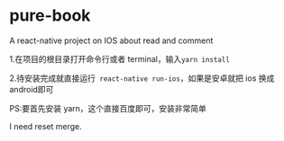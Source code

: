 # pure-book
A react-native project on IOS about read and comment

1.在项目的根目录打开命令行或者 terminal，输入`yarn install`

2.待安装完成就直接运行` react-native run-ios`，如果是安卓就把 ios 换成 android即可

PS:要首先安装 yarn，这个直接百度即可，安装非常简单

I need reset merge.
